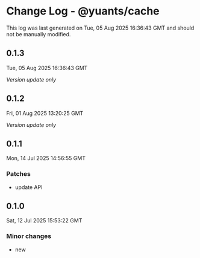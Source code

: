 # Change Log - @yuants/cache

This log was last generated on Tue, 05 Aug 2025 16:36:43 GMT and should not be manually modified.

## 0.1.3
Tue, 05 Aug 2025 16:36:43 GMT

_Version update only_

## 0.1.2
Fri, 01 Aug 2025 13:20:25 GMT

_Version update only_

## 0.1.1
Mon, 14 Jul 2025 14:56:55 GMT

### Patches

- update API

## 0.1.0
Sat, 12 Jul 2025 15:53:22 GMT

### Minor changes

- new

